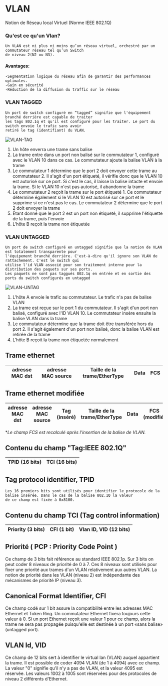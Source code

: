 # VLAN
Notion de Réseau local Virtuel (Norme IEEE 802.1Q)

### Qu'est ce qu'un Vlan?

```
Un VLAN est ni plus ni moins qu’un réseau virtuel, orchestré par un commutateur réseau tel qu’un Switch
de niveau 2(N2 ou N3). 
```

#### Avantages:

```
-Segmentation logique du réseau afin de garantir des performances optimales.
-Gain en sécurité
-Réduction de la diffusion du traffic sur le réseau
```

### VLAN TAGGED
```
Un port de switch configuré en “tagged” signifie que l'équipement branché derrière est capable de traiter
les tags 802.1q et qu'il est configuré pour les traiter. Le port du switch envoie le trafic sans avoir
retiré le tag (identifiant) du VLAN.
```
![VLAN-TAG](https://user-images.githubusercontent.com/83721477/163259378-64dc352d-6dec-45d4-b7fe-56f502a2c605.jpg)

1. Un hôte enverra une trame sans balise
2. La trame entre dans un port non balisé sur le commutateur 1, configuré avec le VLAN 10 dans ce cas. Le commutateur ajoute la balise VLAN à la trame
3. Le commutateur 1 détermine que le port 2 doit envoyer cette trame au commutateur 2. Il s'agit d'un port étiqueté, il vérifie donc que le VLAN 10 est autorisé sur ce port. Si c'est le cas, il laisse la balise intacte et envoie la trame. Si le VLAN 10 n'est pas autorisé, il abandonne la trame
4. Le commutateur 2 reçoit la trame sur le port étiqueté 1. Ce commutateur détermine également si le VLAN 10 est autorisé sur ce port et le supprime si ce n'est pas le cas. Le commutateur 2 détermine que le port 2 doit envoyer la trame
5. Étant donné que le port 2 est un port non étiqueté, il supprime l'étiquette de la trame, puis l'envoie
6. L'hôte B reçoit la trame non étiquetée

### VLAN UNTAGGED
```
Un port de switch configuré en untagged signifie que la notion de VLAN est totalement transparente pour
l'équipement branché derrière. C'est-à-dire qu'il ignore son VLAN de rattachement. C'est le switch qui
utilise l'id VLAN associé pour son traitement interne pour la distribution des paquets sur ses ports.
Les paquets ne sont pas taggués 802.1q en entrée et en sortie des ports du switch configurés en untagged
```
![VLAN-UNTAG](https://user-images.githubusercontent.com/83721477/163259255-0c950335-c1be-402e-81b2-0b53b510f231.jpg)
1. L'hôte A envoie le trafic au commutateur. Le trafic n'a pas de balise VLAN
2. La trame est reçue sur le port 1 du commutateur. Il s'agit d'un port non balisé, configuré avec l'ID VLAN 10. Le commutateur insère ensuite la balise VLAN dans la trame
3. Le commutateur détermine que la trame doit être transférée hors du port 2. Il s'agit également d'un port non balisé, donc la balise VLAN est retirée de la trame
4. L'hôte B reçoit la trame non étiquetée normalement

## Trame ethernet
| adresse MAC dst | adresse MAC source | Taille de la trame/EtherType	| Data | FCS |
| :-: | :-: | :-: | :-: | :-: |

## Trame ethernet modifiée
| adresse MAC dst | adresse MAC source | Tag (inséré) | Taille de la trame/EtherType	| Data | FCS (modifié) |
| :-: | :-: | :-: | :-: | :-: | :-: |

*_Le champ FCS est recalculé après l'insertion de la balise de VLAN._

## Contenu du champ "Tag:IEEE 802.1Q"
| TPID (16 bits) | TCI (16 bits) |
| :-: | :-: |

## Tag protocol identifier, TPID
```
Les 16 premiers bits sont utilisés pour identifier le protocole de la balise insérée. Dans le cas de la balise 802.1Q la valeur
de ce champ est fixée à 0x8100.
```

## Contenu du champ TCI (Tag control information)
| Priority (3 bits) | CFI (1 bit) | Vlan ID, VID (12 bits) |
| :-: | :-: | :-: |

## Priorité ( PCP : Priority Code Point )
Ce champ de 3 bits fait référence au standard IEEE 802.1p. Sur 3 bits on peut coder 8 niveaux de priorité de 0 à 7. Ces 8 niveaux sont utilisés pour fixer une priorité aux trames d'un VLAN relativement aux autres VLAN. La notion de priorité dans les VLAN (niveau 2) est indépendante des mécanismes de priorité IP (niveau 3).

## Canonical Format Identifier, CFI
Ce champ codé sur 1 bit assure la compatibilité entre les adresses MAC Ethernet et Token Ring. Un commutateur Ethernet fixera toujours cette valeur à 0. Si un port Ethernet reçoit une valeur 1 pour ce champ, alors la trame ne sera pas propagée puisqu'elle est destinée à un port «sans balise» (untagged port).

## VLAN Id, VID
Ce champ de 12 bits sert à identifier le virtual lan (VLAN) auquel appartient la trame. Il est possible de coder 4094 VLAN (de 1 à 4094) avec ce champ. La valeur "0" signifie qu'il n'y a pas de VLAN, et la valeur 4095 est réservée. Les valeurs 1002 à 1005 sont réservées pour des protocoles de niveau 2 différents d'Ethernet.

